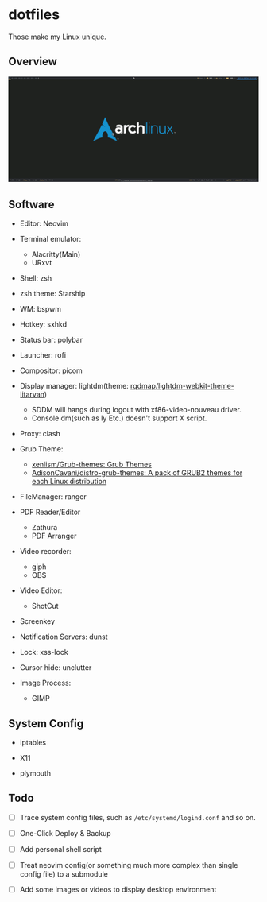 # dotfiles

Those make my Linux unique.

## Overview

![](overview.gif)

## Software

- Editor: Neovim

- Terminal emulator:
	- Alacritty(Main)
	-	URxvt

- Shell: zsh

- zsh theme: Starship

- WM: bspwm

- Hotkey: sxhkd

- Status bar: polybar

- Launcher: rofi

- Compositor: picom

- Display manager: lightdm(theme: [rqdmap/lightdm-webkit-theme-litarvan](https://github.com/rqdmap/lightdm-webkit-theme-litarvan))
	- SDDM will hangs during logout with xf86-video-nouveau driver. 
	- Console dm(such as ly Etc.) doesn't support X script.

- Proxy: clash

- Grub Theme: 
	- [xenlism/Grub-themes: Grub Themes](https://github.com/xenlism/Grub-themes)
	- [AdisonCavani/distro-grub-themes: A pack of GRUB2 themes for each Linux distribution](https://github.com/AdisonCavani/distro-grub-themes)

- FileManager: ranger

- PDF Reader/Editor
	- Zathura
	- PDF Arranger

- Video recorder:
	- giph 
	- OBS

- Video Editor:
	- ShotCut

- Screenkey

- Notification Servers: dunst

- Lock: xss-lock

- Cursor hide: unclutter

- Image Process:
	- GIMP


## System Config

- iptables

- X11

- plymouth

## Todo

- [ ] Trace system config files, such as `/etc/systemd/logind.conf` and so on.

- [ ] One-Click Deploy & Backup

- [ ] Add personal shell script

- [ ] Treat neovim config(or something much more complex than single config file) to a submodule

- [ ] Add some images or videos to display desktop environment

